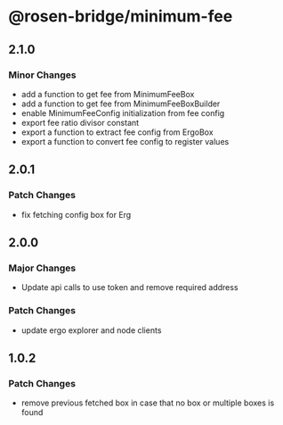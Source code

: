 # @rosen-bridge/minimum-fee

## 2.1.0

### Minor Changes

- add a function to get fee from MinimumFeeBox
- add a function to get fee from MinimumFeeBoxBuilder
- enable MinimumFeeConfig initialization from fee config
- export fee ratio divisor constant
- export a function to extract fee config from ErgoBox
- export a function to convert fee config to register values

## 2.0.1

### Patch Changes

- fix fetching config box for Erg

## 2.0.0

### Major Changes

- Update api calls to use token and remove required address

### Patch Changes

- update ergo explorer and node clients

## 1.0.2

### Patch Changes

- remove previous fetched box in case that no box or multiple boxes is found
